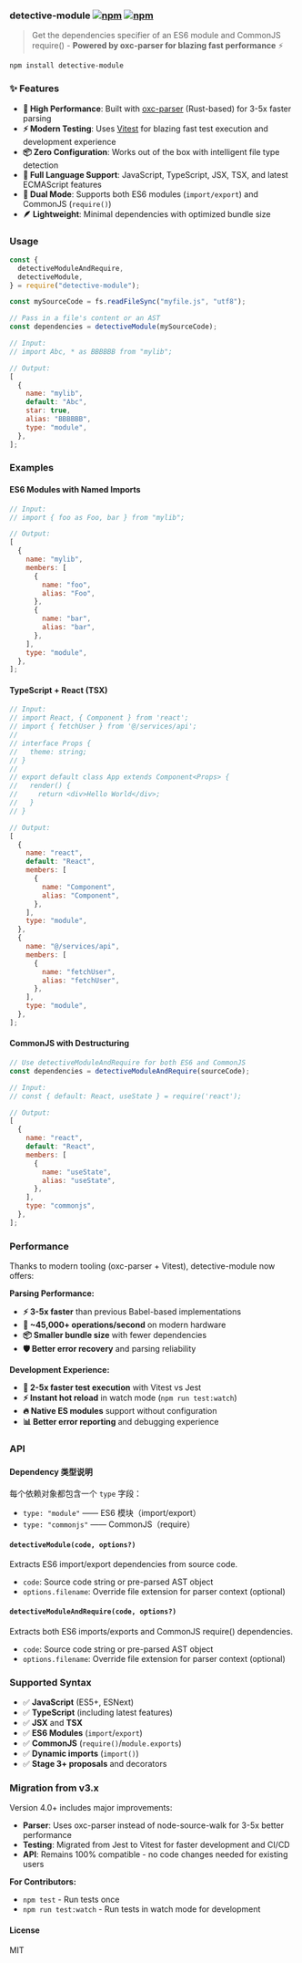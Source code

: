 ### detective-module [![npm](http://img.shields.io/npm/v/detective-module.svg)](https://npmjs.org/package/detective-module) [![npm](http://img.shields.io/npm/dm/detective-module.svg)](https://npmjs.org/package/detective-module)

> Get the dependencies specifier of an ES6 module and CommonJS require() - **Powered by oxc-parser for blazing fast performance** ⚡

`npm install detective-module`

### ✨ Features

- **🚀 High Performance**: Built with [oxc-parser](https://github.com/oxc-project/oxc) (Rust-based) for 3-5x faster parsing
- **⚡ Modern Testing**: Uses [Vitest](https://vitest.dev/) for blazing fast test execution and development experience
- **📦 Zero Configuration**: Works out of the box with intelligent file type detection
- **🎯 Full Language Support**: JavaScript, TypeScript, JSX, TSX, and latest ECMAScript features
- **🔄 Dual Mode**: Supports both ES6 modules (`import/export`) and CommonJS (`require()`)
- **🪶 Lightweight**: Minimal dependencies with optimized bundle size

### Usage

```js
const {
  detectiveModuleAndRequire,
  detectiveModule,
} = require("detective-module");

const mySourceCode = fs.readFileSync("myfile.js", "utf8");

// Pass in a file's content or an AST
const dependencies = detectiveModule(mySourceCode);

// Input:
// import Abc, * as BBBBBB from "mylib";

// Output:
[
  {
    name: "mylib",
    default: "Abc",
    star: true,
    alias: "BBBBBB",
    type: "module",
  },
];
```

### Examples

#### ES6 Modules with Named Imports

```js
// Input:
// import { foo as Foo, bar } from "mylib";

// Output:
[
  {
    name: "mylib",
    members: [
      {
        name: "foo",
        alias: "Foo",
      },
      {
        name: "bar",
        alias: "bar",
      },
    ],
    type: "module",
  },
];
```

#### TypeScript + React (TSX)

```js
// Input:
// import React, { Component } from 'react';
// import { fetchUser } from '@/services/api';
//
// interface Props {
//   theme: string;
// }
//
// export default class App extends Component<Props> {
//   render() {
//     return <div>Hello World</div>;
//   }
// }

// Output:
[
  {
    name: "react",
    default: "React",
    members: [
      {
        name: "Component",
        alias: "Component",
      },
    ],
    type: "module",
  },
  {
    name: "@/services/api",
    members: [
      {
        name: "fetchUser",
        alias: "fetchUser",
      },
    ],
    type: "module",
  },
];
```

#### CommonJS with Destructuring

```js
// Use detectiveModuleAndRequire for both ES6 and CommonJS
const dependencies = detectiveModuleAndRequire(sourceCode);

// Input:
// const { default: React, useState } = require('react');

// Output:
[
  {
    name: "react",
    default: "React",
    members: [
      {
        name: "useState",
        alias: "useState",
      },
    ],
    type: "commonjs",
  },
];
```

### Performance

Thanks to modern tooling (oxc-parser + Vitest), detective-module now offers:

**Parsing Performance:**

- **⚡ 3-5x faster** than previous Babel-based implementations
- **🎯 ~45,000+ operations/second** on modern hardware
- **📦 Smaller bundle size** with fewer dependencies
- **🛡️ Better error recovery** and parsing reliability

**Development Experience:**

- **🧪 2-5x faster test execution** with Vitest vs Jest
- **⚡ Instant hot reload** in watch mode (`npm run test:watch`)
- **🔥 Native ES modules** support without configuration
- **📊 Better error reporting** and debugging experience

### API

#### Dependency 类型说明

每个依赖对象都包含一个 `type` 字段：

- `type: "module"` —— ES6 模块（import/export）
- `type: "commonjs"` —— CommonJS（require）

#### `detectiveModule(code, options?)`

Extracts ES6 import/export dependencies from source code.

- `code`: Source code string or pre-parsed AST object
- `options.filename`: Override file extension for parser context (optional)

#### `detectiveModuleAndRequire(code, options?)`

Extracts both ES6 imports/exports and CommonJS require() dependencies.

- `code`: Source code string or pre-parsed AST object
- `options.filename`: Override file extension for parser context (optional)

### Supported Syntax

- ✅ **JavaScript** (ES5+, ESNext)
- ✅ **TypeScript** (including latest features)
- ✅ **JSX** and **TSX**
- ✅ **ES6 Modules** (`import`/`export`)
- ✅ **CommonJS** (`require()`/`module.exports`)
- ✅ **Dynamic imports** (`import()`)
- ✅ **Stage 3+ proposals** and decorators

### Migration from v3.x

Version 4.0+ includes major improvements:

- **Parser**: Uses oxc-parser instead of node-source-walk for 3-5x better performance
- **Testing**: Migrated from Jest to Vitest for faster development and CI/CD
- **API**: Remains 100% compatible - no code changes needed for existing users

**For Contributors:**

- `npm test` - Run tests once
- `npm run test:watch` - Run tests in watch mode for development

#### License

MIT
